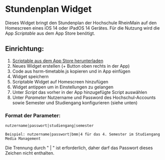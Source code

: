 
# Stundenplan Widget

Dieses Widget bringt den Stundenplan der Hochschule RheinMain auf den Homescreen eines iOS 14 oder iPadOS 14 Gerätes.
Für die Nutzung wird die App *Scriptable* aus dem App Store benötigt.

## Einrichtung:

1. [Scriptable aus dem App Store herunterladen](https://apps.apple.com/de/app/scriptable/id1405459188)
2. Neues Widget erstellen (+ Button oben rechts in der App)
3. Code aus hsrm-timetable.js kopieren und in App einfügen
4. Widget speichern
5. Scriptable Widget auf Homescreen hinzufügen
6. Widget antippen um in Einstellungen zu gelangen
7. Unter *Script* das vorher in der App hinzugefügte Script auswählen
8. Unter *Parameter* Nutzername und Password des Hochschul-Accounts sowie Semester und Studiengang konfigurieren (siehe unten)
### Format der Parameter:
```
nutzername|passwort|studiengang|semester

Beispiel: nutzername|passwort|bmm|4 für das 4. Semester im Studiengang Media Management
```
Die Trennung durch " | " ist erforderlich, daher darf das Passwort dieses Zeichen nicht enthalten.